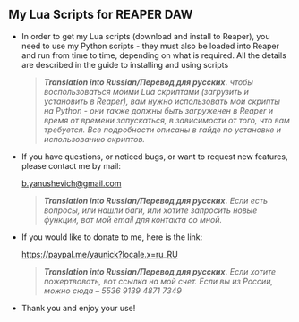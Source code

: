 ## My Lua Scripts for REAPER DAW

- In order to get my Lua scripts (download and install to Reaper), you need to use my Python scripts - 
  they must also be loaded into Reaper and run from time to time, 
  depending on what is required. All the details are described in the guide to installing and using scripts

  > ***Translation into Russian/Перевод для русских.** чтобы воспользоваться моими Lua скриптами (загрузить и установить в Reaper), вам нужно использовать мои скрипты на Python - они также должны быть загруженен в Reaper и время от времени запускаться, в зависимости от того, что вам требуется. Все подробности описаны в гайде по установке и использованию скриптов.* 


- If you have questions, or noticed bugs, or want to request new features, please contact me by mail:

  b.yanushevich@gmail.com

  > ***Translation into Russian/Перевод для русских.** Если есть вопросы, или нашли баги, или хотите запросить новые функции, вот мой email для контакта со мной.* 


- If you would like to donate to me, here is the link:

  https://paypal.me/yaunick?locale.x=ru_RU

  > ***Translation into Russian/Перевод для русских.** Если хотите пожертвовать, вот ссылка на мой счет. Если вы из России, можно сюда – 5536 9139 4871 7349*

- Thank you and enjoy your use!
